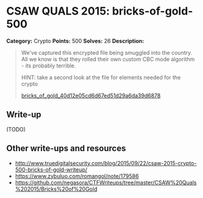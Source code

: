 # CSAW QUALS 2015: bricks-of-gold-500

**Category:** Crypto
**Points:** 500
**Solves:** 26
**Description:**

> We've captured this encrypted file being smuggled into the country. All we know is that they rolled their own custom CBC mode algorithm - its probably terrible.
>
> HINT: take a second look at the file for elements needed for the crypto
>
> [bricks_of_gold_40d12e05cd6d67ed51d29a6da39d6878](bricks_of_gold_40d12e05cd6d67ed51d29a6da39d6878)


## Write-up

(TODO)

## Other write-ups and resources

* <http://www.truedigitalsecurity.com/blog/2015/09/22/csaw-2015-crypto-500-bricks-of-gold-writeup/>
* <https://www.zybuluo.com/romangol/note/179586>
* <https://github.com/negasora/CTFWriteups/tree/master/CSAW%20Quals%202015/Bricks%20of%20Gold>
